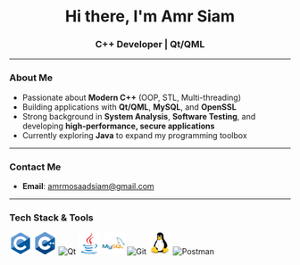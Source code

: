 <h1 align="center">Hi there, I'm Amr Siam</h1>
<h3 align="center">C++ Developer | Qt/QML</h3>   

---

### About Me
- Passionate about **Modern C++** (OOP, STL, Multi-threading)
- Building applications with **Qt/QML**, **MySQL**, and **OpenSSL**
- Strong background in **System Analysis**, **Software Testing**, and developing **high-performance, secure applications**
- Currently exploring **Java** to expand my programming toolbox

---

### Contact Me
- **Email**: [amrmosaadsiam@gmail.com](mailto:amrmosaadsiam@gmail.com)

---

### Tech Stack & Tools

<p align="left">
  <img src="https://raw.githubusercontent.com/devicons/devicon/master/icons/c/c-original.svg" alt="C" width="40" height="40"/>
  <img src="https://raw.githubusercontent.com/devicons/devicon/master/icons/cplusplus/cplusplus-original.svg" alt="C++" width="40" height="40"/>
  <img src="https://upload.wikimedia.org/wikipedia/commons/0/0b/Qt_logo_2016.svg" alt="Qt" width="40" height="40"/>
  <img src="https://raw.githubusercontent.com/devicons/devicon/master/icons/java/java-original.svg" alt="Java" width="40" height="40"/>
  <img src="https://raw.githubusercontent.com/devicons/devicon/master/icons/mysql/mysql-original-wordmark.svg" alt="MySQL" width="40" height="40"/>
  <img src="https://www.vectorlogo.zone/logos/git-scm/git-scm-icon.svg" alt="Git" width="40" height="40"/>
  <img src="https://raw.githubusercontent.com/devicons/devicon/master/icons/linux/linux-original.svg" alt="Linux" width="40" height="40"/>
  <img src="https://www.vectorlogo.zone/logos/getpostman/getpostman-icon.svg" alt="Postman" width="40" height="40"/>
</p>




